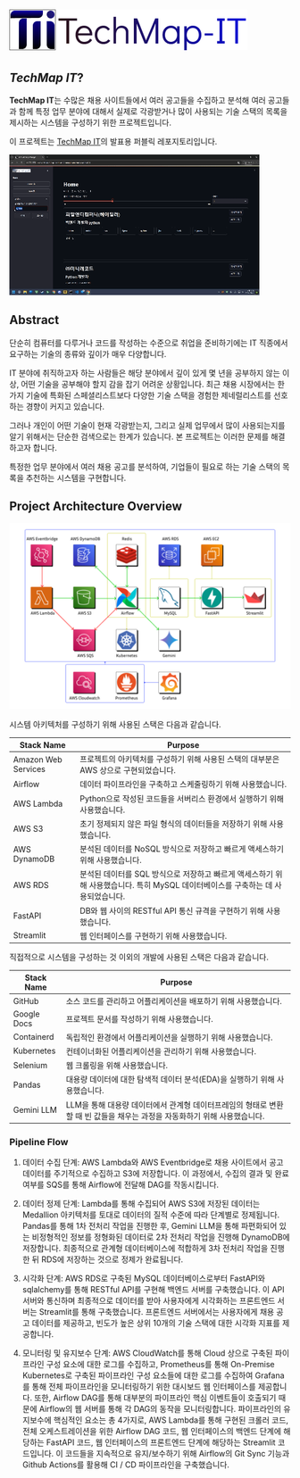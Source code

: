 # ![image](attachments/horizontal.png)

## *TechMap IT*?

**TechMap IT**는 수많은 채용 사이트들에서 여러 공고들을 수집하고 분석해 여러 공고들과 함께 특정 업무 분야에 대해서 실제로 각광받거나 많이 사용되는 기술 스택의 목록을 제시하는 시스템을 구성하기 위한 프로젝트입니다.

이 프로젝트는 [TechMap IT](https://github.com/S0rrow/FPT5.git)의 발표용 퍼블릭 레포지토리입니다.

![image](attachments/streamlit_demo.gif)

## Abstract

단순히 컴퓨터를 다루거나 코드를 작성하는 수준으로 취업을 준비하기에는 IT 직종에서 요구하는 기술의 종류와 깊이가 매우 다양합니다.

IT 분야에 취직하고자 하는 사람들은 해당 분야에서 깊이 있게 몇 년을 공부하지 않는 이상, 어떤 기술을 공부해야 할지 감을 잡기 어려운 상황입니다. 최근 채용 시장에서는 한 가지 기술에 특화된 스페셜리스트보다 다양한 기술 스택을 경험한 제네럴리스트를 선호하는 경향이 커지고 있습니다.

그러나 개인이 어떤 기술이 현재 각광받는지, 그리고 실제 업무에서 많이 사용되는지를 알기 위해서는 단순한 검색으로는 한계가 있습니다. 본 프로젝트는 이러한 문제를 해결하고자 합니다.

특정한 업무 분야에서 여러 채용 공고를 분석하여, 기업들이 필요로 하는 기술 스택의 목록을 추천하는 시스템을 구현합니다.

## Project Architecture Overview

![image](attachments/Flow_chart_overview.png)

시스템 아키텍처를 구성하기 위해 사용된 스택은 다음과 같습니다.

|Stack Name | Purpose|
|---|---|
|Amazon Web Services | 프로젝트의 아키텍처를 구성하기 위해 사용된 스택의 대부분은 AWS 상으로 구현되었습니다.|
|Airflow | 데이터 파이프라인을 구축하고 스케줄링하기 위해 사용했습니다.|
|AWS Lambda | Python으로 작성된 코드들을 서버리스 환경에서 실행하기 위해 사용했습니다.|
|AWS S3 | 초기 정제되지 않은 파일 형식의 데이터들을 저장하기 위해 사용했습니다.|
|AWS DynamoDB | 분석된 데이터를 NoSQL 방식으로 저장하고 빠르게 액세스하기 위해 사용했습니다.|
|AWS RDS | 분석된 데이터를 SQL 방식으로 저장하고 빠르게 액세스하기 위해 사용했습니다. 특히 MySQL 데이터베이스를 구축하는 데 사용되었습니다.|
|FastAPI | DB와 웹 사이의 RESTful API 통신 규격을 구현하기 위해 사용했습니다.|
|Streamlit | 웹 인터페이스를 구현하기 위해 사용했습니다.|

직접적으로 시스템을 구성하는 것 이외의 개발에 사용된 스택은 다음과 같습니다.

|Stack Name | Purpose|
|---|---|
|GitHub |소스 코드를 관리하고 어플리케이션을 배포하기 위해  사용했습니다. |
|Google Docs | 프로젝트 문서를 작성하기 위해 사용했습니다. |
|Containerd | 독립적인 환경에서 어플리케이션을 실행하기 위해 사용했습니다. |
|Kubernetes | 컨테이너화된 어플리케이션을 관리하기 위해 사용했습니다. |
|Selenium | 웹 크롤링을 위해 사용했습니다. |
|Pandas | 대용량 데이터에 대한 탐색적 데이터 분석(EDA)을 실행하기 위해 사용했습니다. |
|Gemini LLM | LLM을 통해 대용량 데이터에서 관계형 데이터프레임의 형태로 변환할 때 빈 값들을 채우는 과정을 자동화하기 위해 사용했습니다. |

### Pipeline Flow

1. 데이터 수집 단계: AWS Lambda와 AWS Eventbridge로 채용 사이트에서 공고 데이터를 주기적으로 수집하고 S3에 저장합니다. 이 과정에서, 수집의 결과 및 완료 여부를 SQS를 통해 Airflow에 전달해 DAG를 작동시킵니다.

2. 데이터 정제 단계: Lambda를 통해 수집되어 AWS S3에 저장된 데이터는 Medallion 아키텍처를 토대로 데이터의 질적 수준에 따라 단계별로 정제됩니다. Pandas를 통해 1차 전처리 작업을 진행한 후, Gemini LLM을 통해 파편화되어 있는 비정형적인 정보를 정형화된 데이터로 2차 전처리 작업을 진행해 DynamoDB에 저장합니다. 최종적으로 관계형 데이터베이스에 적합하게 3차 전처리 작업을 진행한 뒤 RDS에 저장하는 것으로 정제가 완료됩니다.

3. 시각화 단계: AWS RDS로 구축된 MySQL 데이터베이스로부터 FastAPI와 sqlalchemy를 통해 RESTful API를 구현해 백엔드 서버를 구축했습니다. 이 API 서버와 통신하며 최종적으로 데이터를 받아 사용자에게 시각화하는 프론트엔드 서버는 Streamlit를 통해 구축했습니다. 프론트엔드 서버에서는 사용자에게 채용 공고 데이터를 제공하고, 빈도가 높은 상위 10개의 기술 스택에 대한 시각화 지표를 제공합니다.

4. 모니터링 및 유지보수 단계: AWS CloudWatch를 통해 Cloud 상으로 구축된 파이프라인 구성 요소에 대한 로그를 수집하고, Prometheus를 통해 On-Premise Kubernetes로 구축된 파이프라인 구성 요소들에 대한 로그를 수집하여 Grafana를 통해 전체 파이프라인을 모니터링하기 위한 대시보드 웹 인터페이스를 제공합니다. 또한, Airflow DAG를 통해 대부분의 파이프라인 핵심 이벤트들이 호출되기 때문에 Airflow의 웹 서버를 통해 각 DAG의 동작을 모니터링합니다.
파이프라인의 유지보수에 핵심적인 요소는 총 4가지로, AWS Lambda를 통해 구현된 크롤러 코드, 전체 오케스트레이션을 위한 Airflow DAG 코드, 웹 인터페이스의 백엔드 단계에 해당하는 FastAPI 코드, 웹 인터페이스의 프론트엔드 단계에 해당하는 Streamlit 코드입니다. 이 코드들을 지속적으로 유지/보수하기 위해 Airflow의 Git Sync 기능과 Github Actions를 활용해 CI / CD 파이프라인을 구축했습니다.
